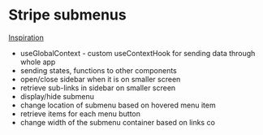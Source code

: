 # Stripe submenus

[Inspiration](https://stripe.com/)

- useGlobalContext - custom useContextHook for sending data through whole app
- sending states, functions to other components
- open/close sidebar when it is on smaller screen
- retrieve sub-links in sidebar on smaller screen
- display/hide submenu
- change location of submenu based on hovered menu item
- retrieve items for each menu button
- change width of the submenu container based on links co
